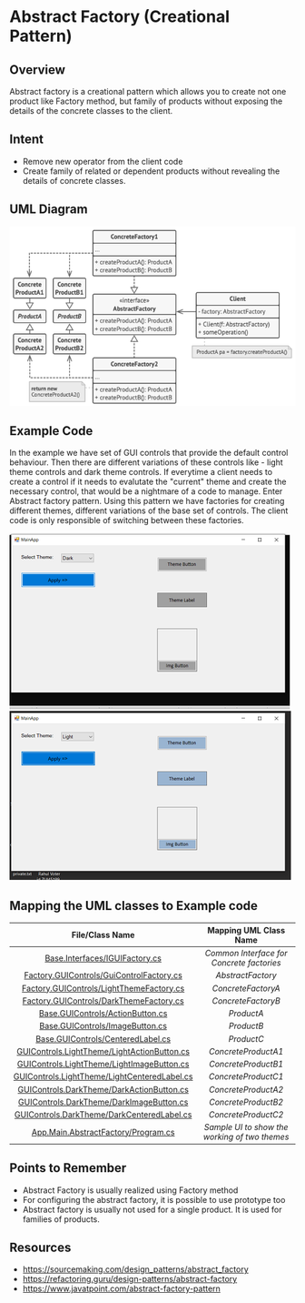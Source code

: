# Abstract Factory (Creational Pattern)

## Overview
Abstract factory is a creational pattern which allows you to create not one product like Factory method, but family of products without exposing the details of the concrete classes to the client.


## Intent
- Remove new operator from the client code
- Create family of related or dependent products without revealing the details of concrete classes.


## UML Diagram
![plot](./abstract_1.png)

## Example Code
In the example we have set of GUI controls that provide the default control behaviour. Then there are different variations of these controls like - light theme controls and dark theme controls. If everytime a client needs to create a control if it needs to evalutate the "current" theme and create the necessary control, that would be a nightmare of a code to manage. Enter Abstract factory pattern. Using this pattern we have factories for creating different themes, different variations of the base set of controls. The client code is only responsible of switching between these factories.

![The Output](./abstract_output.png)

## Mapping the UML classes to Example code
| **File/Class Name** | **Mapping UML Class Name**  |
| :-----: | :-: |
| [Base.Interfaces/IGUIFactory.cs](./Base.Interfaces/IGUIFactory.cs)| *Common Interface for Concrete factories* |
| [Factory.GUIControls/GuiControlFactory.cs](./Factory.GUIControls/GuiControlFactory.cs)| *AbstractFactory*|
| [Factory.GUIControls/LightThemeFactory.cs](./Factory.GUIControls/LightThemeFactory.cs)| *ConcreteFactoryA*|
| [Factory.GUIControls/DarkThemeFactory.cs](./Factory.GUIControls/DarkThemeFactory.cs)| *ConcreteFactoryB*|
| [Base.GUIControls/ActionButton.cs](./Base.GUIControls/ActionButton.cs)|*ProductA*|
| [Base.GUIControls/ImageButton.cs](./Base.GUIControls/ImageButton.cs)|*ProductB*|
| [Base.GUIControls/CenteredLabel.cs](./Base.GUIControls/CenteredLabel.cs)|*ProductC*|
| [GUIControls.LightTheme/LightActionButton.cs](./GUIControls.LightTheme/LightActionButton.cs)|*ConcreteProductA1*|
| [GUIControls.LightTheme/LightImageButton.cs](./GUIControls.LightTheme/LightImageButton.cs)|*ConcreteProductB1*|
| [GUIControls.LightTheme/LightCenteredLabel.cs](./GUIControls.LightTheme/LightCenteredLabel.cs)|*ConcreteProductC1*|
| [GUIControls.DarkTheme/DarkActionButton.cs](./GUIControls.DarkTheme/DarkActionButton.cs)|*ConcreteProductA2*|
| [GUIControls.DarkTheme/DarkImageButton.cs](./GUIControls.DarkTheme/DarkImageButton.cs)|*ConcreteProductB2*|
| [GUIControls.DarkTheme/DarkCenteredLabel.cs](./GUIControls.DarkTheme/DarkCenteredLabel.cs)|*ConcreteProductC2*|
| [App.Main.AbstractFactory/Program.cs](./App.Main.AbstractFactory/Program.cs) | *Sample UI to show the working of two themes* |


## Points to Remember
- Abstract Factory is usually realized using Factory method
- For configuring the abstract factory, it is possible to use prototype too
- Abstract factory is usually not used for a single product. It is used for families of products.


## Resources
- https://sourcemaking.com/design_patterns/abstract_factory
- https://refactoring.guru/design-patterns/abstract-factory
- https://www.javatpoint.com/abstract-factory-pattern

